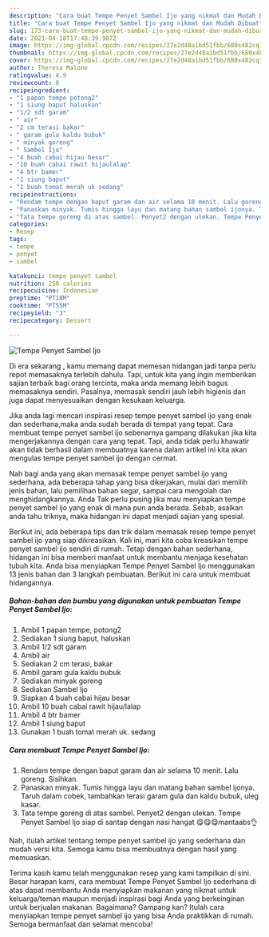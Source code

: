 ```yaml
---
description: "Cara buat Tempe Penyet Sambel Ijo yang nikmat dan Mudah Dibuat"
title: "Cara buat Tempe Penyet Sambel Ijo yang nikmat dan Mudah Dibuat"
slug: 173-cara-buat-tempe-penyet-sambel-ijo-yang-nikmat-dan-mudah-dibuat
date: 2021-04-18T17:48:39.987Z
image: https://img-global.cpcdn.com/recipes/27e2d48a1bd51fbb/680x482cq70/tempe-penyet-sambel-ijo-foto-resep-utama.jpg
thumbnail: https://img-global.cpcdn.com/recipes/27e2d48a1bd51fbb/680x482cq70/tempe-penyet-sambel-ijo-foto-resep-utama.jpg
cover: https://img-global.cpcdn.com/recipes/27e2d48a1bd51fbb/680x482cq70/tempe-penyet-sambel-ijo-foto-resep-utama.jpg
author: Theresa Malone
ratingvalue: 4.9
reviewcount: 8
recipeingredient:
- "1 papan tempe potong2"
- "1 siung baput haluskan"
- "1/2 sdt garam"
- " air"
- "2 cm terasi bakar"
- " garam gula kaldu bubuk"
- " minyak goreng"
- " Sambel Ijo"
- "4 buah cabai hijau besar"
- "10 buah cabai rawit hijaulalap"
- "4 btr bamer"
- "1 siung baput"
- "1 buah tomat merah uk sedang"
recipeinstructions:
- "Rendam tempe dengan baput garam dan air selama 10 menit. Lalu goreng. Sisihkan."
- "Panaskan minyak. Tumis hingga layu dan matang bahan sambel ijonya. Taruh dalam cobek, tambahkan terasi garam gula dan kaldu bubuk, uleg kasar."
- "Tata tempe goreng di atas sambel. Penyet2 dengan ulekan. Tempe Penyet Sambel Ijo siap di santap dengan nasi hangat 😋😋😋mantaabs👌"
categories:
- Resep
tags:
- tempe
- penyet
- sambel

katakunci: tempe penyet sambel 
nutrition: 250 calories
recipecuisine: Indonesian
preptime: "PT18M"
cooktime: "PT55M"
recipeyield: "3"
recipecategory: Dessert

---
```



![Tempe Penyet Sambel Ijo](https://img-global.cpcdn.com/recipes/27e2d48a1bd51fbb/680x482cq70/tempe-penyet-sambel-ijo-foto-resep-utama.jpg)

Di era  sekarang , kamu memang dapat memesan hidangan jadi tanpa perlu repot memasaknya terlebih dahulu. Tapi, untuk kita yang ingin memberikan sajian terbaik bagi orang tercinta, maka anda memang lebih bagus memasaknya sendiri. Pasalnya, memasak sendiri jauh lebih higienis dan juga dapat menyesuaikan dengan kesukaan keluarga.

Jika anda lagi mencari inspirasi resep tempe penyet sambel ijo yang enak dan sederhana,maka anda sudah berada di tempat yang tepat. Cara membuat tempe penyet sambel ijo  sebenarnya gampang dilakukan jika kita mengerjakannya dengan cara yang tepat. Tapi, anda tidak perlu khawatir akan tidak berhasil dalam membuatnya 
karena dalam artikel ini kita akan mengulas tempe penyet sambel ijo dengan cermat.  



Nah bagi anda yang akan memasak tempe penyet sambel ijo yang sederhana, ada beberapa tahap yang bisa dikerjakan, mulai dari memilih jenis bahan, lalu pemilihan bahan segar, sampai cara mengolah dan menghidangkannya. Anda Tak perlu pusing jika mau menyiapkan tempe penyet sambel ijo yang enak di mana pun anda berada. Sebab, asalkan anda  tahu triknya, maka hidangan ini dapat menjadi sajian yang spesial.

Berikut ini, ada beberapa tips dan trik dalam memasak resep tempe penyet sambel ijo yang siap dikreasikan. Kali ini, mari kita coba kreasikan tempe penyet sambel ijo sendiri di rumah. Tetap dengan bahan sederhana, hidangan ini bisa memberi manfaat untuk membantu menjaga kesehatan tubuh kita. Anda bisa menyiapkan Tempe Penyet Sambel Ijo menggunakan 13 jenis bahan dan 3 langkah pembuatan. Berikut ini cara untuk membuat hidangannya.

<!--inarticleads1-->

##### Bahan-bahan dan bumbu yang digunakan untuk pembuatan Tempe Penyet Sambel Ijo:

1. Ambil 1 papan tempe, potong2
1. Sediakan 1 siung baput, haluskan
1. Ambil 1/2 sdt garam
1. Ambil  air
1. Sediakan 2 cm terasi, bakar
1. Ambil  garam gula kaldu bubuk
1. Sediakan  minyak goreng
1. Sediakan  Sambel Ijo
1. Siapkan 4 buah cabai hijau besar
1. Ambil 10 buah cabai rawit hijau/lalap
1. Ambil 4 btr bamer
1. Ambil 1 siung baput
1. Gunakan 1 buah tomat merah uk. sedang




<!--inarticleads2-->

##### Cara membuat Tempe Penyet Sambel Ijo:

1. Rendam tempe dengan baput garam dan air selama 10 menit. Lalu goreng. Sisihkan.
1. Panaskan minyak. Tumis hingga layu dan matang bahan sambel ijonya. Taruh dalam cobek, tambahkan terasi garam gula dan kaldu bubuk, uleg kasar.
1. Tata tempe goreng di atas sambel. Penyet2 dengan ulekan. Tempe Penyet Sambel Ijo siap di santap dengan nasi hangat 😋😋😋mantaabs👌




Nah, itulah artikel tentang  tempe penyet sambel ijo  yang sederhana dan mudah versi kita. Semoga kamu bisa membuatnya dengan hasil yang memuaskan. 

Terima kasih kamu telah menggunakan resep yang kami tampilkan di sini. Besar harapan kami, cara membuat  Tempe Penyet Sambel Ijo sederhana di atas dapat membantu Anda menyiapkan makanan yang nikmat untuk keluarga/teman maupun menjadi inspirasi bagi Anda yang berkeinginan untuk berjualan makanan. Bagaimana? Gampang kan? Itulah cara menyiapkan tempe penyet sambel ijo yang bisa Anda praktikkan di rumah. Semoga bermanfaat dan selamat mencoba!

